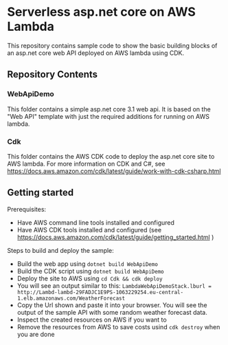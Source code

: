 # Serverless asp.net core on AWS Lambda

This repository contains sample code to show the basic building blocks
of an asp.net core web API deployed on AWS lambda using CDK.

## Repository Contents

### WebApiDemo
This folder contains a simple asp.net core 3.1 web api. It is based on the "Web API" template with just the required additions for running on AWS lambda.

### Cdk
This folder contains the AWS CDK code to deploy the asp.net core site to AWS lambda.
For more information on CDK and C#, see https://docs.aws.amazon.com/cdk/latest/guide/work-with-cdk-csharp.html


## Getting started

Prerequisites:
* Have AWS command line tools installed and configured
* Have AWS CDK tools installed and configured (see https://docs.aws.amazon.com/cdk/latest/guide/getting_started.html )

Steps to build and deploy the sample:
* Build the web app using  `dotnet build WebApiDemo`
* Build the CDK script using  `dotnet build WebApiDemo`
* Deploy the site to AWS using `cd Cdk && cdk deploy`
* You will see an output similar to this: `LambdaWebApiDemoStack.lburl = http://Lambd-lambd-29FADJC1E9PS-1063229254.eu-central-1.elb.amazonaws.com/WeatherForecast`
* Copy the Url shown and paste it into your browser. You will see the output of the sample API with some random weather forecast data.
* Inspect the created resources on AWS if you want to
* Remove the resources from AWS to save costs usind `cdk destroy` when you are done
